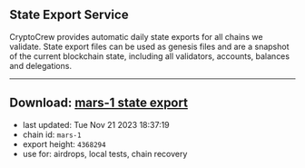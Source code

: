 ## State Export Service
CryptoCrew provides automatic daily state exports for all chains we validate. State export files can be used as genesis files and are a snapshot of the current blockchain state, including all validators, accounts, balances and delegations.

---
**Download: [mars-1 state export](https://dl.ccvalidators.com/SERVICE/mars/mars-1_export_4368294.json)**
---

- last updated: Tue Nov 21 2023 18:37:19
- chain id: `mars-1`
- export height: `4368294`
- use for: airdrops, local tests, chain recovery
